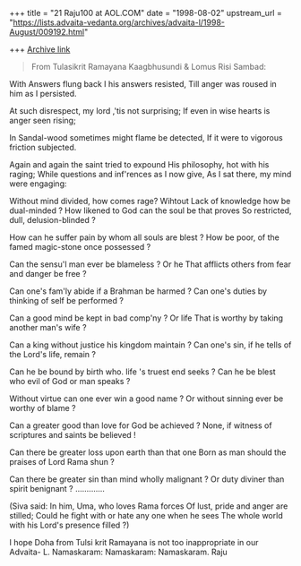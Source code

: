 +++
title = "21 Raju100 at AOL.COM"
date = "1998-08-02"
upstream_url = "https://lists.advaita-vedanta.org/archives/advaita-l/1998-August/009192.html"

+++
[Archive link](https://lists.advaita-vedanta.org/archives/advaita-l/1998-August/009192.html)

>From Tulasikrit Ramayana
Kaagbhusundi & Lomus Risi Sambad:

With Answers flung back I his answers resisted,
Till anger was roused in him as I persisted.

At such disrespect, my lord ,'tis not surprising;
If even in wise hearts is anger seen rising;

In Sandal-wood sometimes might flame be detected,
If it were to vigorous friction subjected.

Again and again the saint tried to expound
His philosophy, hot with his raging;
While questions and inf'rences as I now give,
As I sat there, my mind were engaging:

Without mind divided, how comes rage? Wihtout
Lack of knowledge how be dual-minded ?
How likened to God can the soul be that proves
So restricted, dull, delusion-blinded ?

How can he suffer pain by whom all souls are blest ?
How be poor, of the famed magic-stone once possessed ?

Can the sensu'l man ever be blameless ? Or he
That afflicts others from fear and danger be free ?

Can one's fam'ly abide if a Brahman be harmed ?
Can one's duties by thinking  of self be performed ?

Can a good mind be kept in bad comp'ny ? Or life
That is worthy by taking another man's wife ?

Can a king without justice his kingdom maintain ?
Can one's  sin, if he tells of the Lord's life, remain ?

Can he be bound by birth who. life 's truest end seeks ?
Can he be blest who evil of God or man speaks ?

Without virtue can one ever win a good name ?
Or without sinning ever be worthy of blame ?

Can a greater good than love for God be achieved ?
None, if witness of scriptures and saints be believed !

Can there be greater loss upon earth than that one
Born as man should the praises of Lord Rama shun ?

Can there be greater sin than mind wholly malignant ?
Or duty diviner than spirit benignant ?
.............

(Siva said: In him, Uma, who loves Rama forces
Of lust, pride and anger are stilled;
Could he fight with or hate any one when he sees
The whole world with his Lord's presence filled ?)

I hope Doha from Tulsi krit Ramayana is not too inappropriate in our Advaita-
L.
Namaskaram: Namaskaram: Namaskaram.
Raju

